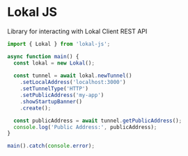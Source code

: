 # Lokal JS

Library for interacting with Lokal Client REST API

```js
import { Lokal } from 'lokal-js';

async function main() {
  const lokal = new Lokal();
  
  const tunnel = await lokal.newTunnel()
    .setLocalAddress('localhost:3000')
    .setTunnelType('HTTP')
    .setPublicAddress('my-app')
    .showStartupBanner()
    .create();

  const publicAddress = await tunnel.getPublicAddress();
  console.log('Public Address:', publicAddress);
}

main().catch(console.error);
```
